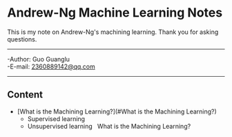 # Andrew-Ng Machine Learning Notes
This is my note on Andrew-Ng's machining learning. Thank you for asking questions.

******************

-Author: Guo Guanglu  
-E-mail: 2360889142@qq.com

***
## Content
* [What is the Machining Learning?](#What is the Machining Learning?)  
	* Supervised learning  
	* Unsupervised learning    
What is the Machining Learning?

